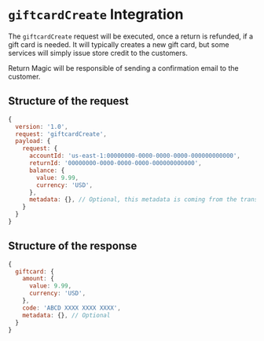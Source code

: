 # `giftcardCreate` Integration
The `giftcardCreate` request will be executed, once a return is refunded, if a gift card is needed. It will
typically creates a new gift card, but some services will simply issue store credit to the customers.

Return Magic will be responsible of sending a confirmation email to the customer.


## Structure of the request
```js
{
  version: '1.0',
  request: 'giftcardCreate',
  payload: {
    request: {
      accountId: 'us-east-1:00000000-0000-0000-0000-000000000000',
      returnId: '00000000-0000-0000-0000-000000000000',
      balance: {
        value: 9.99,
        currency: 'USD',
      },
      metadata: {}, // Optional, this metadata is coming from the transactionExecute request
    }
  }
}
```

## Structure of the response
```js
{
  giftcard: {
    amount: {
      value: 9.99,
      currency: 'USD',
    },
    code: 'ABCD XXXX XXXX XXXX',
    metadata: {}, // Optional
  }
}
```